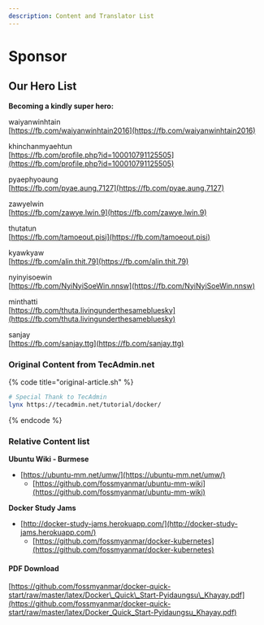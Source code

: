 ```yaml
---
description: Content and Translator List
---
```


# Sponsor

## Our Hero List

**Becoming a kindly super hero:**

waiyanwinhtain  
[https://fb.com/waiyanwinhtain2016](https://fb.com/waiyanwinhtain2016)

khinchanmyaehtun  
[https://fb.com/profile.php?id=100010791125505](https://fb.com/profile.php?id=100010791125505)

pyaephyoaung  
[https://fb.com/pyae.aung.7127](https://fb.com/pyae.aung.7127)

zawyelwin  
[https://fb.com/zawye.lwin.9](https://fb.com/zawye.lwin.9)

thutatun  
[https://fb.com/tamoeout.pisi](https://fb.com/tamoeout.pisi)

kyawkyaw  
[https://fb.com/alin.thit.79](https://fb.com/alin.thit.79)

nyinyisoewin  
[https://fb.com/NyiNyiSoeWin.nnsw](https://fb.com/NyiNyiSoeWin.nnsw)

minthatti  
[https://fb.com/thuta.livingunderthesamebluesky](https://fb.com/thuta.livingunderthesamebluesky)

sanjay  
[https://fb.com/sanjay.ttg](https://fb.com/sanjay.ttg)

### Original Content from TecAdmin.net

{% code title="original-article.sh" %}
```bash
# Special Thank to TecAdmin
lynx https://tecadmin.net/tutorial/docker/
```
{% endcode %}

### Relative Content list

**Ubuntu Wiki - Burmese**

* [https://ubuntu-mm.net/umw/](https://ubuntu-mm.net/umw/)
  * [https://github.com/fossmyanmar/ubuntu-mm-wiki](https://github.com/fossmyanmar/ubuntu-mm-wiki)

**Docker Study Jams**

* [http://docker-study-jams.herokuapp.com/](http://docker-study-jams.herokuapp.com/)
  * [https://github.com/fossmyanmar/docker-kubernetes](https://github.com/fossmyanmar/docker-kubernetes)

#### PDF Download

[https://github.com/fossmyanmar/docker-quick-start/raw/master/latex/Docker\_Quick\_Start-Pyidaungsu\_Khayay.pdf](https://github.com/fossmyanmar/docker-quick-start/raw/master/latex/Docker_Quick_Start-Pyidaungsu_Khayay.pdf)

